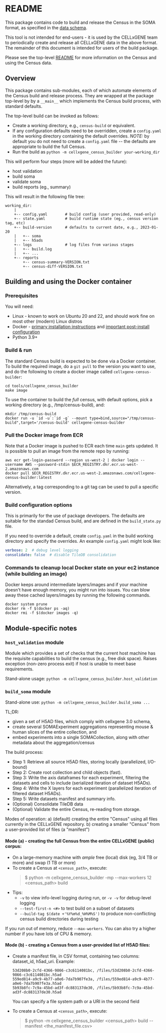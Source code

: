 # README

This package contains code to build and release the Census in the SOMA format, as specified in the
[data schema](https://github.com/chanzuckerberg/cellxgene-census/blob/main/docs/cell_census_schema.md).

This tool is not intended for end-users - it is used by the CELLxGENE team to periodically create and release all
CELLxGENE data in the above format. The remainder of this document is intended for users of the
build package.

Please see the top-level [README](../../README.md) for more information on the Census and
using the Census data.

## Overview

This package contains sub-modules, each of which automate elements of the Census build and release process.
They are wrapped at the package top-level by by a `__main__` which implements the Census build process,
with standard defaults.

The top-level build can be invoked as follows:

- Create a working directory, e.g., `census-build` or equivalent.
- If any configuration defaults need to be overridden, create a `config.yaml` in the working directory containing the default overrides. _NOTE:_ by default you do not need to create a `config.yaml` file -- the defaults are appropriate to build the full Census.
- Run the build as `python -m cellxgene_census_builder your-working_dir`

This will perform four steps (more will be added the future):

- host validation
- build soma
- validate soma
- build reports (eg., summary)

This will result in the following file tree:

```text
working_dir:
    |
    +-- config.yaml        # build config (user provided, read-only)
    +-- state.yaml         # build runtime state (eg., census version tag, etc)
    +-- build-version      # defaults to current date, e.g., 2023-01-20
    |   +-- soma
    |   +-- h5ads
    +-- logs               # log files from various stages
    |   +-- build.log
    |   +-- ...
    +-- reports
        +-- census-summary-VERSION.txt
        +-- census-diff-VERSION.txt
```

## Building and using the Docker container

### Prerequisites

You will need:

- Linux - known to work on Ubuntu 20 and 22, and should work fine on most other (modern) Linux distros
- Docker - [primary installation instructions](https://docs.docker.com/engine/install/ubuntu/#installation-methods) and [important post-install configuration](https://docs.docker.com/engine/install/linux-postinstall/#manage-docker-as-a-non-root-user)
- Python 3.9+

### Build & run

The standard Census build is expected to be done via a Docker container. To build the required image, do a `git pull` to the version you want to use, and do the following to create a docker image called `cellxgene-census-builder`:

```shell
cd tools/cellxgene_census_builder
make image
```

To use the container to build the _full_ census, with default options, pick a working directory (e.g., /tmp/census-build), and:

```shell
mkdir /tmp/census-build
docker run -u `id -u`:`id -g` --mount type=bind,source="/tmp/census-build",target='/census-build' cellxgene-census-builder
```

### Pull the Docker image from ECR

Note that a Docker image is pushed to ECR each time `main` gets updated. It is possible to pull an image from the remote repo by running:

```shell
aws ecr get-login-password --region us-west-2 | docker login --username AWS --password-stdin $ECR_REGISTRY.dkr.ecr.us-west-2.amazonaws.com
docker pull $ECR_REGISTRY.dkr.ecr.us-west-2.amazonaws.com/cellxgene-census-builder:latest
```

Alternatively, a tag corresponding to a git tag can be used to pull a specific version.

### Build configuration options

This is primarily for the use of package developers. The defaults are suitable for the standad Census build, and are defined in the `build_state.py` file.

If you need to override a default, create `config.yaml` in the build working directory and specify the overrides. An example `config.yaml` might look like:

```yaml
verbose: 2  # debug level logging
consolidate: false  # disable TileDB consolidation
```

### Commands to cleanup local Docker state on your ec2 instance (while building an image)

Docker keeps around intermediate layers/images and if your machine doesn't have enough memory, you might run into issues. You can blow away these cached layers/images by running the following commands.

```shell
docker system prune
docker rm -f $(docker ps -aq)
docker rmi -f $(docker images -q)
```

## Module-specific notes

### `host_validation` module

Module which provides a set of checks that the current host machine has the requisite capabilities
to build the census (e.g., free disk space). Raises exception (non-zero process exit) if host is
unable to meet base requirements.

Stand-alone usage: `python -m cellxgene_census_builder.host_validation`

### `build_soma` module

Stand-alone use: `python -m cellxgene_census_builder.build_soma ...`

TL;DR:

- given a set of H5AD files, which comply with cellxgene 3.0 schema,
- create several SOMAExperiment aggregations representing mouse & human slices of the entire collection, and
- embed experiments into a single SOMACollection, along with other metadata about the aggregation/census

The build process:

- Step 1: Retrieve all source H5AD files, storing locally (parallelized, I/O-bound)
- Step 2: Create root collection and child objects (fast).
- Step 3: Write the axis dataframes for each experiment, filtering the datasets and cells to include (serialized iteration of dataset H5ADs).
- Step 4: Write the X layers for each experiment (parallelized iteration of filtered dataset H5ADs).
- Step 5: Write datasets manifest and summary info.
- (Optional) Consolidate TileDB data
- (Optional) Validate the entire Census, re-reading from storage.

Modes of operation:
a) (default) creating the entire "Census" using all files currently in the CELLxGENE repository.
b) creating a smaller "Census" from a user-provided list of files (a "manifest")

#### Mode (a) - creating the full Census from the entire CELLxGENE (public) corpus:

- On a large-memory machine with _ample_ free (local) disk (eg, 3/4 TB or more) and swap (1 TB or more)
- To create a Census at `<census_path>`, execute:
  > $ python -m cellxgene_census_builder -mp --max-workers 12 <census_path> build
- Tips:
  - `-v` to view info-level logging during run, or `-v -v` for debug-level logging
  - `--test-first-n <#>` to test build on a subset of datasets
  - `--build-tag $(date +'%Y%m%d_%H%M%S')` to produce non-conflicting census build directories during testing

If you run out of memory, reduce `--max-workers`. You can also try a higher number if you have lots of CPU & memory.

#### Mode (b) - creating a Census from a user-provided list of H5AD files:

- Create a manifest file, in CSV format, containing two columns: dataset_id, h5ad_uri. Example:

  ```csv
  53d208b0-2cfd-4366-9866-c3c6114081bc, /files/53d208b0-2cfd-4366-9866-c3c6114081bc.h5ad
  559ed814-a9c9-4b77-a0e6-7da7b907fe3a, /files/559ed814-a9c9-4b77-a0e6-7da7b907fe3a.h5ad
  5b93b8fc-7c9a-45bd-ad3f-dc883137de30, /files/5b93b8fc-7c9a-45bd-ad3f-dc883137de30.h5ad
  ```

  You can specify a file system path or a URI in the second field
- To create a Census at `<census_path>`, execute:
  > $ python -m cellxgene_census_builder <census_path> build --manifest <the_manifest_file.csv>
